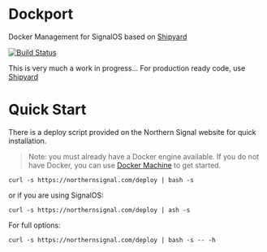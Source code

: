 # Dockport
Docker Management for SignalOS based on [Shipyard](https://github.com/shipyard/shipyard)

[![Build Status](https://travis-ci.org/norsig/dockport.svg?branch=master)](https://travis-ci.org/norsig/dockport)

This is very much a work in progress... For production ready code, use [Shipyard](https://github.com/shipyard/shipyard)

# Quick Start
There is a deploy script provided on the Northern Signal website for quick
installation.

> Note: you must already have a Docker engine available.  If you do not have
Docker, you can use [Docker Machine](https://github.com/docker/machine) to
get started.

```
curl -s https://northernsignal.com/deploy | bash -s
```
or if you are using SignalOS:
```
curl -s https://northernsignal.com/deploy | ash -s
```


For full options:

```
curl -s https://northernsignal.com/deploy | bash -s -- -h
```
